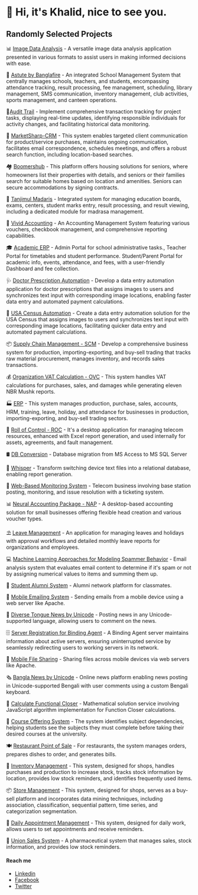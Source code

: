 # 👋 Hi, it's Khalid, nice to see you. 

## Randomly Selected Projects

📊 [Image Data Analysis](https://www.olympus-ims.com/en/) - A versatile image data analysis application presented in various formats to assist users in making informed decisions with ease.

🏫 [Astute by Banglafire](https://www.linkedin.com/company/banglafire-solution-limited/mycompany/) - An integrated School Management System that centrally manages schools, teachers, and students, encompassing attendance tracking, result processing, fee management, scheduling, library management, SMS communication, inventory management, club activities, sports management, and canteen operations.

📒[Audit Trail](https://akorbi.com/) - Implement comprehensive transaction tracking for project tasks, displaying real-time updates, identifying responsible individuals for activity changes, and facilitating historical data monitoring. 

🎫 [MarketSharp-CRM](https://www.marketsharp.com/) - This system enables targeted client communication for product/service purchases, maintains ongoing communication, facilitates email correspondence, schedules meetings, and offers a robust search function, including location-based searches.

🏘️ [Boomershub](https://www.boomershub.com/) - This platform offers housing solutions for seniors, where homeowners list their properties with details, and seniors or their families search for suitable homes based on location and amenities. Seniors can secure accommodations by signing contracts.

🏢 [Tanjimul Madaris](http://www.tanjimulmadaris.com/) - Integrated system for managing education boards, exams, centers, student marks entry, result processing, and result viewing, including a dedicated module for madrasa management.

🧮 [Vivid Accounting](http://vividinternational.net/) - An Accounting Management System featuring various vouchers, checkbook management, and comprehensive reporting capabilities. 

🎓 [Academic ERP](http://vividinternational.net/) - Admin Portal for school administrative tasks., Teacher Portal for timetables and student performance. Student/Parent Portal for academic info, events, attendance, and fees, with a user-friendly Dashboard and fee collection.

🩺 [Doctor Prescription Automation](https://www.iimdirect.com/) - Develop a data entry automation application for doctor prescriptions that assigns images to users and synchronizes text input with corresponding image locations, enabling faster data entry and automated payment calculations.

🔣 [USA Census Automation](https://www.iimdirect.com/) - Create a data entry automation solution for the USA Census that assigns images to users and synchronizes text input with corresponding image locations, facilitating quicker data entry and automated payment calculations.

📦 [Supply Chain Management - SCM](https://jabait.com/) - Develop a comprehensive business system for production, importing-exporting, and buy-sell trading that tracks raw material procurement, manages inventory, and records sales transactions.

💰 [Organization VAT Calculation - OVC](https://jabait.com/) - This system handles VAT calculations for purchases, sales, and damages while generating eleven NBR Mushk reports.

🏭 [ERP](https://jabait.com/) - This system manages production, purchase, sales, accounts, HRM, training, leave, holiday, and attendance for businesses in production, importing-exporting, and buy-sell trading sectors.

🗼 [Roll of Control - ROC](https://www.grameenphone.com/) - It's a desktop application for managing telecom resources, enhanced with Excel report generation, and used internally for assets, agreements, and fault management.

🛢️ [DB Conversion](https://www.marketsharp.com/) - Database migration from MS Access to MS SQL Server

💽 [Whisper](https://www.motorola.com/) - Transform switching device text files into a relational database, enabling report generation.

🔭 [Web-Based Monitoring System](https://www.grameenphone.com/) - Telecom business involving base station posting, monitoring, and issue resolution with a ticketing system.

📊 [Neural Accounting Package - NAP](http://bangladeshyellowpages.com/details/189140-neural-systems-ltd.html) - A desktop-based accounting solution for small businesses offering flexible head creation and various voucher types.

⛱️ [Leave Management](http://bangladeshyellowpages.com/details/189140-neural-systems-ltd.html) -  An application for managing leaves and holidays with approval workflows and detailed monthly leave reports for organizations and employees.

💻 [Machine Learning Approaches for Modeling Spammer Behavior](https://arxiv.org/ftp/arxiv/papers/1008/1008.3282.pdf) - Email analysis system that evaluates email content to determine if it's spam or not by assigning numerical values to items and summing them up.

📐 [Student Alumni System](#) - Alumni network platform for classmates.

📱 [Mobile Emailing System](#) - Sending emails from a mobile device using a web server like Apache.

📰  [Diverse Tongue News by Unicode](#) - Posting news in any Unicode-supported language, allowing users to comment on the news. 

🗄️ [Server Registration for Binding Agent](#) - A Binding Agent server maintains information about active servers, ensuring uninterrupted service by seamlessly redirecting users to working servers in its network.

📑 [Mobile File Sharing](#) - Sharing files across mobile devices via web servers like Apache.

🗞️ [Bangla News by Unicode](#) - Online news platform enabling news posting in Unicode-supported Bengali with user comments using a custom Bengali keyboard.

🔢 [Calculate Functional Closer](#) - Mathematical solution service involving JavaScript algorithm implementation for Function Closer calculations.

📖 [Course Offering System](#) - The system identifies subject dependencies, helping students see the subjects they must complete before taking their desired courses at the university.

🍽️ [Restaurant Point of Sale](#) - For restaurants, the system manages orders, prepares dishes to order, and generates bills.

🏪 [Inventory Management](#) - This system, designed for shops, handles purchases and production to increase stock, tracks stock information by location, provides low stock reminders, and identifies frequently used items.

📦 [Store Management](#) - This system, designed for shops, serves as a buy-sell platform and incorporates data mining techniques, including association, classification, sequential pattern, time series, and categorization segmentation.

📅 [Daily Appointment Management](#) - This system, designed for daily work, allows users to set appointments and receive reminders.

🛒 [Union Sales System](#) - A pharmaceutical system that manages sales, stock information, and provides low stock reminders.



#### Reach me

- [Linkedin](https://www.linkedin.com/in/khalidfarhan/)
- [Facebook](https://www.facebook.com/khalidfo)
- [Twitter](https://twitter.com/khalid_farhan)





<!--
add letter...
📰 Invoice Builder
- SERP checker

fail product...
jzom
thatlive
mosrin - pos, ecome


**khalidfo/khalidfo** is a ✨ _special_ ✨ repository because its `README.md` (this file) appears on your GitHub profile.

Here are some ideas to get you started:

- 🔭 I’m currently working on ...
- 🌱 I’m currently learning ...
- 👯 I’m looking to collaborate on ...
- 🤔 I’m looking for help with ...
- 💬 Ask me about ...
- 📫 How to reach me: ...
- 😄 Pronouns: ...
- ⚡ Fun fact: ...
-->
